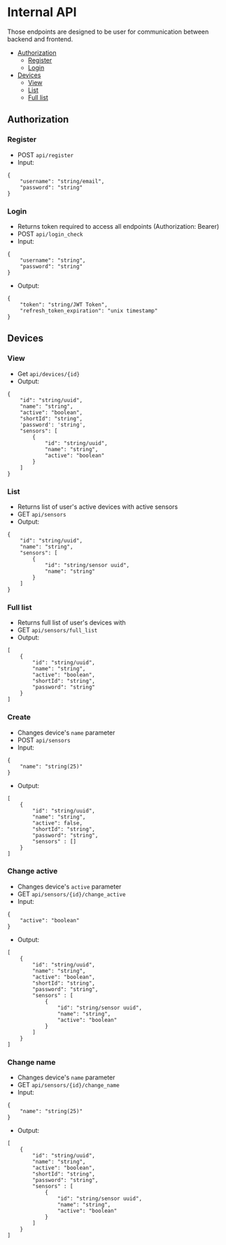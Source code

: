 # Internal API

Those endpoints are designed to be user for communication between backend and frontend.  
- [Authorization](#authorization)
  - [Register](#register)
  - [Login](#login)
- [Devices](#devices)
  - [View](#devices-view)
  - [List](#devices-list)
  - [Full list](#devices-full-list)

## Authorization

### Register

* POST `api/register`
* Input: 
```json5
{
    "username": "string/email",
    "password": "string"
}
```

### Login

* Returns token required to access all endpoints (Authorization: Bearer)
* POST `api/login_check`
* Input:
```json5
{
    "username": "string",
    "password": "string"
}
```
* Output:
```json5
{
    "token": "string/JWT Token",
    "refresh_token_expiration": "unix timestamp"
}
```

## Devices

### <a id="devices-view"></a>View

* Get `api/devices/{id}`
* Output:
```json5
{
    "id": "string/uuid",
    "name": "string",
    "active": "boolean",
    "shortId": "string",
    'password': 'string',
    "sensors": [
        {
            "id": "string/uuid",
            "name": "string",
            "active": "boolean"
        }
    ]
}
```

### <a id="devices-list"></a>List

* Returns list of user's active devices with active sensors
* GET `api/sensors`
* Output:
```json5
{
    "id": "string/uuid",
    "name": "string",
    "sensors": [
        {
            "id": "string/sensor uuid",
            "name": "string"
        }
    ]
}
```

### <a id="devices-full-list"></a>Full list

* Returns full list of user's devices with
* GET `api/sensors/full_list`
* Output:
```json5
[
    {
        "id": "string/uuid",
        "name": "string",
        "active": "boolean",
        "shortId": "string",
        "password": "string"
    }
]
```

### <a id="devices-create"></a>Create

* Changes device's `name` parameter
* POST `api/sensors`
* Input:
```json5
{
    "name": "string(25)"
}
```
* Output:
```json5
[
    {
        "id": "string/uuid",
        "name": "string",
        "active": false,
        "shortId": "string",
        "password": "string",
        "sensors" : []
    }
]
```

### <a id="devices-change-active"></a>Change active

* Changes device's `active` parameter
* GET `api/sensors/{id}/change_active`
* Input: 
```json5
{
    "active": "boolean"
}
```
* Output:
```json5
[
    {
        "id": "string/uuid",
        "name": "string",
        "active": "boolean",
        "shortId": "string",
        "password": "string",
        "sensors" : [
            {
                "id": "string/sensor uuid",
                "name": "string",
                "active": "boolean"
            }
        ]
    }
]
```

### <a id="devices-change-name"></a>Change name

* Changes device's `name` parameter
* GET `api/sensors/{id}/change_name`
* Input:
```json5
{
    "name": "string(25)"
}
```
* Output:
```json5
[
    {
        "id": "string/uuid",
        "name": "string",
        "active": "boolean",
        "shortId": "string",
        "password": "string",
        "sensors" : [
            {
                "id": "string/sensor uuid",
                "name": "string",
                "active": "boolean"
            }
        ]
    }
]
```
